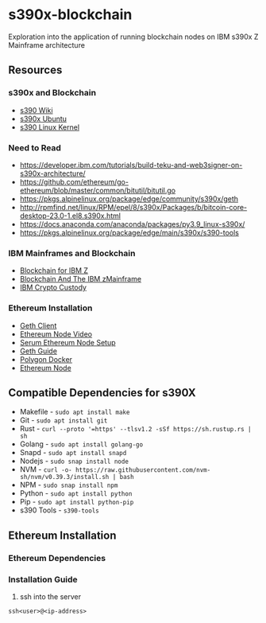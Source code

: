 # s390x-blockchain
Exploration into the application of running blockchain nodes on IBM s390x Z Mainframe architecture

## Resources 

### s390x and Blockchain
* [s390 Wiki](https://en.wikipedia.org/wiki/IBM_System/390)
* [s390x Ubuntu](https://wiki.ubuntu.com/S390X)
* [s390 Linux Kernel](https://docs.kernel.org/s390/index.html)

### Need to Read
* https://developer.ibm.com/tutorials/build-teku-and-web3signer-on-s390x-architecture/
* https://github.com/ethereum/go-ethereum/blob/master/common/bitutil/bitutil.go
* https://pkgs.alpinelinux.org/package/edge/community/s390x/geth
* http://rpmfind.net/linux/RPM/epel/8/s390x/Packages/b/bitcoin-core-desktop-23.0-1.el8.s390x.html
* https://docs.anaconda.com/anaconda/packages/py3.9_linux-s390x/
* https://pkgs.alpinelinux.org/package/edge/main/s390x/s390-tools

### IBM Mainframes and Blockchain 
* [Blockchain for IBM Z](https://community.ibm.com/community/user/ibmz-and-linuxone/blogs/destination-z1/2019/12/23/blockchain-for-ibm-z)
* [Blockchain And The IBM zMainframe](https://planetmainframe.com/2021/08/blockchain-and-the-ibm-zmainframe-a-match-made-in-heaven/)
* [IBM Crypto Custody](https://www.coindesk.com/business/2022/02/18/inside-ibms-fast-growing-crypto-custody-play/)

### Ethereum Installation
* [Geth Client](https://geth.ethereum.org/docs)
* [Ethereum Node Video](https://www.youtube.com/watch?v=3H-KmO7Ce4I&ab_channel=EatTheBlocks)
* [Serum Ethereum Node Setup](https://stereum.net/ethereum-node-setup/)
* [Geth Guide](https://www.quicknode.com/guides/infrastructure/how-to-install-and-run-a-geth-node)
* [Polygon Docker](https://wiki.polygon.technology/docs/develop/network-details/full-node-docker)
* [Ethereum Node](https://ethereum.org/en/developers/docs/nodes-and-clients/run-a-node/)

## Compatible Dependencies for s390X

* Makefile - ```sudo apt install make```
* Git - ```sudo apt install git```
* Rust - ```curl --proto '=https' --tlsv1.2 -sSf https://sh.rustup.rs | sh```
* Golang - ```sudo apt install golang-go```
* Snapd - ```sudo apt install snapd```
* Nodejs - ```sudo snap install node```
* NVM - ```curl -o- https://raw.githubusercontent.com/nvm-sh/nvm/v0.39.3/install.sh | bash```
* NPM - ```sudo snap install npm```
* Python - ```sudo apt install python```
* Pip - ```sudo apt install python-pip```
* s390 Tools - ```s390-tools```

## Ethereum Installation

### Ethereum Dependencies

### Installation Guide
1. ssh into the server
```
ssh<user>@<ip-address>
```
